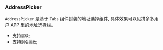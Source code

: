 <!--
abbrlink: oe699e2p
-->

### AddressPicker

`AddressPicker` 是基于 `Tabs` 组件封装的地址选择组件, 具体效果可以见拼多多用户 APP 里的地址选择栏。

* 支持`层级`;
* 支持`别名函数`;